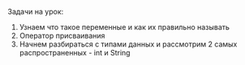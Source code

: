 Задачи на урок:
1. Узнаем что такое переменные и как их правильно называть
2. Оператор присваивания 
3. Начнем разбираться с типами данных и рассмотрим 2 самых распространенных - int и String
